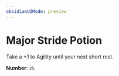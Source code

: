 ```yaml
---
obsidianUIMode: preview
---
```

# Major Stride Potion

Take a +1 to Agility until your next short rest.

**Number**: `25`
